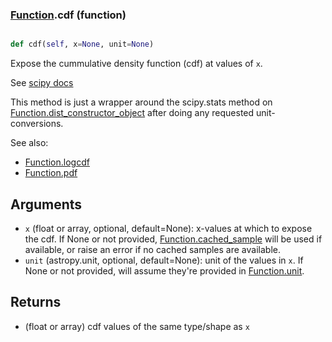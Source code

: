 ### [Function](Function.md).cdf (function)


```py

def cdf(self, x=None, unit=None)

```



Expose the cummulative density function (cdf) at values of `x`.

See [scipy docs](https://docs.scipy.org/doc/scipy/reference/generated/scipy.stats.rv_continuous.cdf.html)

This method is just a wrapper around the scipy.stats method on
[Function.dist_constructor_object](Function.dist_constructor_object.md) after doing any requested unit-conversions.

See also:

* [Function.logcdf](Function.logcdf.md)
* [Function.pdf](Function.pdf.md)

Arguments
----------
* `x` (float or array, optional, default=None): x-values at which to
    expose the cdf.  If None or not provided, [Function.cached_sample](Function.cached_sample.md)
    will be used if available, or raise an error if no cached samples
    are available.
* `unit` (astropy.unit, optional, default=None): unit of the values
    in `x`.  If None or not provided, will assume they're provided in
    [Function.unit](Function.unit.md).

Returns
---------
* (float or array) cdf values of the same type/shape as `x`

